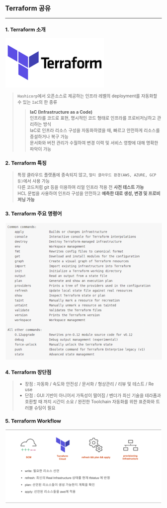 ## Terraform 공유
---
### 1. Terraform 소개
![Screenshot](img/terraform.png)
> `Hashicorp`에서 오픈소스로 제공하는 인프라 레벨의 deployment를 자동화할 수 있는 `IaC`의 한 종류
>> **IaC (Infrastructure as a Code)**  
>> 인프라를 코드로 표현, 명시적인 코드 형태로 인프라를 프로비저닝하고 관리하는 방식  
>> IaC로 인프라 리소스 구성을 자동화하였을 때, 빠르고 안전하게 리소스를 증설하거나 복구 가능  
>> 문서화와 버전 관리가 수월하여 변경 이력 및 서비스 영향에 대해 명확한 파악이 가능  
>
>
### 2. Terraform 특징 
> 특정 클라우드 플랫폼에 종속되지 않고, `멀티 클라우드 환경(AWS, AZURE, GCP 등)`에서 사용 가능  
> 다른 코드처럼 git 등을 이용하여 리얼 인프라 적용 전 **사전 테스트 가능**  
> HCL 문법을 사용하여 인프라 구성을 안전하고 **예측한 대로 생성, 변경 및 프로비저닝 가능**
>
>
### 3. Terraform 주요 명령어 
![Screenshot](img/terraform_command.png)
>
>
### 4. Terraform 장단점
> - 장점 : 자동화 / 속도와 안전성 / 문서화 / 형상관리 / 리뷰 및 테스트 / Re use
> - 단점 : GUI 기반이 아니어서 가독성이 떨어짐 / 벤더가 최신 기술을 테라폼과 호환할 때 까지 시간이 소요 / 완전한 Toolchain 자동화를 위한 표준화와 트러블 슈팅이 필요
>
>
### 5. Terraform Workflow 
![Screenshot](img/terraform_workflow.png)